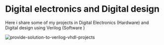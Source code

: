 # Digital electronics and Digital design
Here i share some of my projects in Digital Electronics (Hardware) and Digital design using Verilog (Software )

![provide-solution-to-verilog-vhdl-projects](https://user-images.githubusercontent.com/66625688/84724901-4d2c8400-af57-11ea-8be7-004b92a322ef.png)
